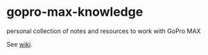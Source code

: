 # gopro-max-knowledge
personal collection of notes and resources to work with GoPro MAX

See [wiki](https://github.com/victorlin/gopro-max-knowledge/wiki).
